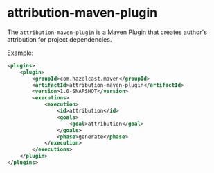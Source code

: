 # attribution-maven-plugin

The `attribution-maven-plugin` is a Maven Plugin that creates author's attribution for project dependencies.

Example:

```xml
<plugins>
    <plugin>
        <groupId>com.hazelcast.maven</groupId>
        <artifactId>attribution-maven-plugin</artifactId>
        <version>1.0-SNAPSHOT</version>
        <executions>
            <execution>
                <id>attribution</id>
                <goals>
                    <goal>attribution</goal>
                </goals>
                <phase>generate</phase>
            </execution>
        </executions>
    </plugin>
</plugins>
```